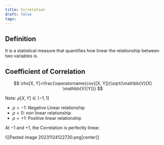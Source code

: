 ```yaml
---
title: Correlation
draft: false
tags:
---
```

## Definition
It is a statistical measure that quantifies how linear the relationship between two variables is. 

## Coefficient of Correlation

$$
\rho[X, Y]=\frac{\operatorname{cov}[X, Y]}{\sqrt{\mathbb{V}[X] \mathbb{V}[Y]}}
$$

Note: $\rho[X, Y] \in[-1,1]$
- $\rho = -1$: Negative Linear relationship
- $\rho = 0$: non linear relationship 
- $\rho =+1$: Positive linear relationship

At $-1$ and $+1$, the Correlation is perfectly linear.

![[Pasted image 20231124122730.png|center]]